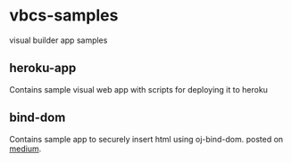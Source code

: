 # vbcs-samples
visual builder app samples

## heroku-app
Contains sample visual web app with scripts for deploying it to heroku

## bind-dom
Contains sample app to securely insert html using oj-bind-dom. posted on [medium](https://medium.com/@sumedhchaccravorty/how-to-insert-html-securely-in-your-visual-app-548288937df5).
